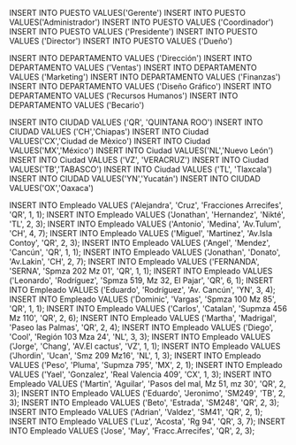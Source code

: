 INSERT INTO PUESTO VALUES('Gerente')
INSERT INTO PUESTO VALUES('Administrador')
INSERT INTO PUESTO VALUES ('Coordinador')
INSERT INTO PUESTO VALUES ('Presidente')
INSERT INTO PUESTO VALUES ('Director')
INSERT INTO PUESTO VALUES ('Dueño')

INSERT INTO DEPARTAMENTO VALUES ('Dirección')
INSERT INTO DEPARTAMENTO VALUES ('Ventas')
INSERT INTO DEPARTAMENTO VALUES ('Marketing')
INSERT INTO DEPARTAMENTO VALUES ('Finanzas')
INSERT INTO DEPARTAMENTO VALUES ('Diseño Gráfico')
INSERT INTO DEPARTAMENTO VALUES ('Recursos Humanos')
INSERT INTO DEPARTAMENTO VALUES ('Becario')

INSERT INTO CIUDAD VALUES ('QR', 'QUINTANA ROO')
INSERT INTO CIUDAD VALUES ('CH','Chiapas')
INSERT INTO Ciudad VALUES('CX','Ciudad de Mèxico')
INSERT INTO Ciudad VALUES('MX','México')
INSERT INTO Ciudad VALUES('NL','Nuevo León')
INSERT INTO Ciudad VALUES ('VZ', 'VERACRUZ')
INSERT INTO Ciudad VALUES('TB','TABASCO')
INSERT INTO Ciudad VALUES ('TL', 'Tlaxcala')
INSERT INTO CIUDAD VALUES('YN','Yucatán')
INSERT INTO CIUDAD VALUES('OX','Oaxaca')

INSERT INTO Empleado VALUES ('Alejandra', 'Cruz', 'Fracciones Arrecifes', 'QR', 1, 1);
INSERT INTO Empleado VALUES ('Jonathan', 'Hernandez', 'Nikté', 'TL', 2, 3);
INSERT INTO Empleado VALUES ('Antonio', 'Medina', 'Av.Tulum', 'CH', 4, 7);
INSERT INTO Empleado VALUES ('Miguel', 'Martinez', 'Av.Isla Contoy', 'QR', 2, 3);
INSERT INTO Empleado VALUES ('Angel', 'Mendez', 'Cancún', 'QR', 1, 1);
INSERT INTO Empleado VALUES ('Jonathan', 'Donato', 'Av.Lakin', 'CH', 2, 7);
INSERT INTO Empleado VALUES ('FERNANDA', 'SERNA', 'Spmza 202 Mz 01', 'QR', 1, 1);
INSERT INTO Empleado VALUES ('Leonardo', 'Rodríguez', 'Spmza 519, Mz 32, El Pajar', 'QR', 6, 1);
INSERT INTO Empleado VALUES ('Eduardo', 'Rodríguez', 'Av. Cancún', 'YN', 3, 4);
INSERT INTO Empleado VALUES ('Dominic', 'Vargas', 'Spmza 100 Mz 85', 'QR', 1, 1);
INSERT INTO Empleado VALUES ('Carlos', 'Catalan', 'Supmza 456 Mz 110', 'QR', 2, 6);
INSERT INTO Empleado VALUES ('Martha', 'Madrigal', 'Paseo las Palmas', 'QR', 2, 4);
INSERT INTO Empleado VALUES ('Diego', 'Cool', 'Región 103 Mza 24', 'NL', 3, 3);
INSERT INTO Empleado VALUES ('Jorge', 'Chang', 'AV.El cactus', 'VZ', 1, 1);
INSERT INTO Empleado VALUES ('Jhordin', 'Ucan', 'Smz 209 Mz16', 'NL', 1, 3);
INSERT INTO Empleado VALUES ('Peso', 'Pluma', 'Supmza 795', 'MX', 2, 1);
INSERT INTO Empleado VALUES ('Yael', 'Gonzalez', 'Real Valencia 409', 'CX', 1, 3);
INSERT INTO Empleado VALUES ('Martin', 'Aguilar', 'Pasos del mal, Mz 51, mz 30', 'QR', 2, 3);
INSERT INTO Empleado VALUES ('Eduardo', 'Jeronimo', 'SM249', 'TB', 2, 3);
INSERT INTO Empleado VALUES ('Beto', 'Estrada', 'SM248', 'QR', 2, 3);
INSERT INTO Empleado VALUES ('Adrian', 'Valdez', 'SM41', 'QR', 2, 1);
INSERT INTO Empleado VALUES ('Luz', 'Acosta', 'Rg 94', 'QR', 3, 7);
INSERT INTO Empleado VALUES ('Jose', 'May', 'Fracc.Arrecifes', 'QR', 2, 3);

